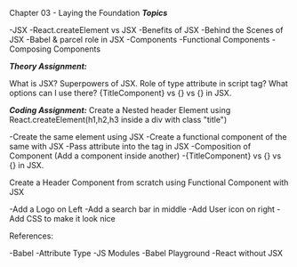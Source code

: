 
Chapter 03 - Laying the Foundation
***Topics***

-JSX
-React.createElement vs JSX
-Benefits of JSX
-Behind the Scenes of JSX
-Babel & parcel role in JSX
-Components
-Functional Components
-Composing Components

***Theory Assignment:***

What is JSX?
Superpowers of JSX.
Role of type attribute in script tag? What options can I use there?
{TitleComponent} vs {<TitleComponent/>} vs {<TitleComponent></TitleComponent>} in JSX.

***Coding Assignment:***
Create a Nested header Element using React.createElement(h1,h2,h3 inside a div with class "title")

   -Create the same element using JSX
   -Create a functional component of the same with JSX
   -Pass attribute into the tag in JSX
   -Composition of Component (Add a component inside another)
   -{TitleComponent} vs {<TitleComponent/>} vs {<TitleComponent></TitleComponent>} in JSX.

Create a Header Component from scratch using Functional Component with JSX

  -Add a Logo on Left
  -Add a search bar in middle
  -Add User icon on right
  -Add CSS to make it look nice

References:

-Babel
-Attribute Type
-JS Modules
-Babel Playground
-React without JSX
